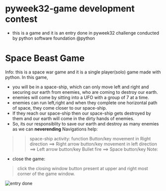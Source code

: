 # pyweek32-game development contest
* this is a game and it is an entry done in pyweek32 challenge conducted by python software foundation @python
# Space Beast Game
Info:
this is a space war game and it is a single player(solo) game made with python.
In this game,
* you will be in a space-ship, which can only move left and right and securing our earth from enemies, who are coming to destroy our earth.
* enemies will come by sitting into a UFO with a group of 7 at a time.
* enemies can run left,right and when they complete one horizontal path of space, they come closer to our space-ship.
* If they reach our space-ship then our space-ship gets destroyed by them and our earth will come in the dirty hands of enemies.
* So, its our responsiblity to save our earth and destroy as many enemies as we can **neverending**
Navigations help:
>> space-ship activity:
      function                          Button/key
> movement in Right direction  ==>   Right arrow button/key
> movement in left direction   ==>   Left arrow button/key
> Bullet fire                  ==>   Space button/key
>> Note: 
* close the game: 
> click the closing window button present at upper and right most corner of the game window.
<img src="https://s3.eu-west-2.amazonaws.com/media.pyweek.org/32/space-beast/space_beast_sample.png" alt="entry done">
